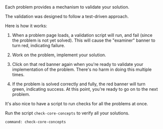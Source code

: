 
Each problem provides a mechanism to validate your solution.

The validation was designed to follow a test-driven approach.

Here is how it works:

1. When a problem page loads, a validation script will run, and fail (since the problem is not yet solved).  This will cause the "examiner" banner to turn red, indicating failure.

1. Work on the problem, implement your solution.

1. Click on that red banner again when you're ready to validate your implementation of the problem.  There's no harm in doing this multiple times.

1. If the problem is solved correctly and fully, the red banner will turn green, indicating success. At this point, you're ready to go on to the next problem.

It's also nice to have a script to run checks for all the problems at once.

Run the script `check-core-concepts` to verify all your solutions.

```terminal:execute
command: check-core-concepts
```

